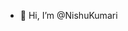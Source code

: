 - 👋 Hi, I’m @NishuKumari

<!---
Nishu0101/Nishu0101 is a ✨ special ✨ repository because its `README.md` (this file) appears on your GitHub profile.
You can click the Preview link to take a look at your changes.
--->

